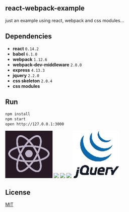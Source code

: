 ## react-webpack-example

just an example using react, webpack and css modules...

## Dependencies

* **react** `0.14.2`
* **babel** `6.1.0`
* **webpack** `1.12.6`
* **webpack-dev-middleware** `2.0.0`
* **express** `4.13.3`
* **jquery** `2.2.0`
* **css skeleton** `2.0.4`
* **css modules**

## Run

```
npm install
npm start
open http://127.0.0.1:3000
```

![](app/templates/images/react.png)
![](app/templates/images/cssmodules.png)
![](app/templates/images/skeleton.png)
![](app/templates/images/webpack.png)
![](app/templates/images/jquery.png)

## License

[MIT](http://isekivacenz.mit-license.org/)
